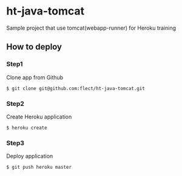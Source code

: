 ht-java-tomcat
==============

Sample project that use tomcat(webapp-runner) for Heroku training

How to deploy
--------------

### Step1  

Clone app from Github  

```
$ git clone git@github.com:flect/ht-java-tomcat.git
```

### Step2  

Create Heroku application

```
$ heroku create
```

### Step3  

Deploy application
```
$ git push heroku master
```

